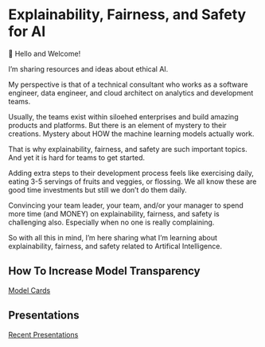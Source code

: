 # Explainability, Fairness, and Safety for AI

👋 Hello and Welcome!  

I’m sharing resources and ideas about ethical AI.    

My perspective is that of a technical consultant who works as a software engineer, data engineer, and cloud architect on analytics and development teams. 

Usually, the teams exist within siloehed enterprises and build amazing products and platforms. But there is an element of mystery to their creations. Mystery about HOW the machine learning models actually work.  

That is why explainability, fairness, and safety are such important topics. And yet it is hard for teams to get started.  

Adding extra steps to their development process feels like exercising daily, eating 3-5 servings of fruits and veggies, or flossing. We all know these are good time investments but still we don’t do them daily.  

Convincing your team leader, your team, and/or your manager to spend more time (and MONEY) on explainability, fairness, and safety is challenging also. Especially when no one is really complaining. 

So with all this in mind, I’m here sharing what I’m learning about explainability, fairness, and safety related to Artifical Intelligence.

## How To Increase Model Transparency 
[Model Cards](/model-cards/README.md)

## Presentations 
[Recent Presentations](/presentations/README.md)

